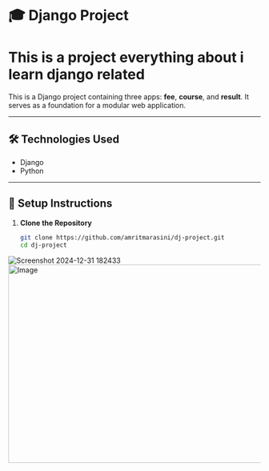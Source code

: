 # 🎓 Django Project

# This is a project everything about i learn django related 

This is a Django project containing three apps: **fee**, **course**, and **result**. It serves as a foundation for a modular web application.

---
## 🛠️ **Technologies Used**
- Django
- Python

---

## 🚀 **Setup Instructions**

1. **Clone the Repository**  
   ```bash
   git clone https://github.com/amritmarasini/dj-project.git
   cd dj-project

![Screenshot 2024-12-31 182433](https://github.com/user-attachments/assets/5b74afc8-b758-49f9-a335-92950bda8ae5)
<img width="1241" height="396" alt="Image" src="https://github.com/user-attachments/assets/fb3b483d-0aa4-4fff-a7b5-a85767f1ee31" />


